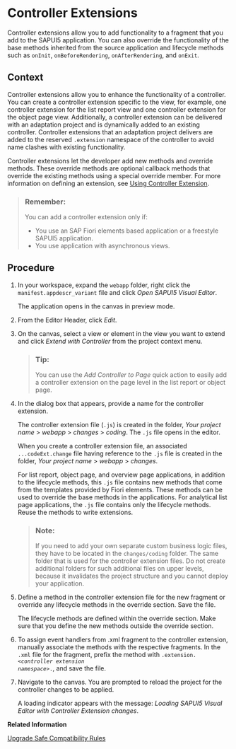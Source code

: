 <!-- loiof43630d820c64a1cb88a48a0fe7eb1cc -->

# Controller Extensions

Controller extensions allow you to add functionality to a fragment that you add to the SAPUI5 application. You can also override the functionality of the base methods inherited from the source application and lifecycle methods such as `onInit`, `onBeforeRendering`, `onAfterRendering`, and `onExit`.



<a name="loiof43630d820c64a1cb88a48a0fe7eb1cc__context_jns_z13_tdb"/>

## Context

Controller extensions allow you to enhance the functionality of a controller. You can create a controller extension specific to the view, for example, one controller extension for the list report view and one controller extension for the object page view. Additionally, a controller extension can be delivered with an adaptation project and is dynamically added to an existing controller. Controller extensions that an adaptation project delivers are added to the reserved `.extension` namespace of the controller to avoid name clashes with existing functionality.

Controller extensions let the developer add new methods and override methods. These override methods are optional callback methods that override the existing methods using a special override member. For more information on defining an extension, see [Using Controller Extension](https://sapui5.hana.ondemand.com/#/topic/21515f09c0324218bb705b27407f5d61).

> ### Remember:  
> You can add a controller extension only if:
> 
> -   You use an SAP Fiori elements based application or a freestyle SAPUI5 application.
> -   You use application with asynchronous views.



## Procedure

1.  In your workspace, expand the `webapp` folder, right click the `manifest.appdescr_variant` file and click *Open SAPUI5 Visual Editor*.

    The application opens in the canvas in preview mode.

2.  From the Editor Header, click *Edit*.

3.  On the canvas, select a view or element in the view you want to extend and click *Extend with Controller* from the project context menu.

    > ### Tip:  
    > You can use the *Add Controller to Page* quick action to easily add a controller extension on the page level in the list report or object page.

4.  In the dialog box that appears, provide a name for the controller extension.

    The controller extension file \(`.js`\) is created in the folder, *Your project name* \> *webapp* \> *changes* \> *coding*. The `.js` file opens in the editor.

    When you create a controller extension file, an associated `...codeExt.change` file having reference to the `.js` file is created in the folder, *Your project name* \> *webapp* \> *changes*.

    For list report, object page, and overview page applications, in addition to the lifecycle methods, this `.js` file contains new methods that come from the templates provided by Fiori elements. These methods can be used to override the base methods in the applications. For analytical list page applications, the `.js` file contains only the lifecycle methods. Reuse the methods to write extensions.

    > ### Note:  
    > If you need to add your own separate custom business logic files, they have to be located in the `changes/coding` folder. The same folder that is used for the controller extension files. Do not create additional folders for such additional files on upper levels, because it invalidates the project structure and you cannot deploy your application.

5.  Define a method in the controller extension file for the new fragment or override any lifecycle methods in the override section. Save the file.

    The lifecycle methods are defined within the override section. Make sure that you define the new methods outside the override section.

6.  To assign event handlers from .xml fragment to the controller extension, manually associate the methods with the respective fragments. In the `.xml` file for the fragment, prefix the method with <code>.extension.<i class="varname">&lt;controller extension namespace&gt;</i>.</code>, and save the file.

7.  Navigate to the canvas. You are prompted to reload the project for the controller changes to be applied.

    A loading indicator appears with the message: *Loading SAPUI5 Visual Editor with Controller Extension changes*.


**Related Information**  


[Upgrade Safe Compatibility Rules](upgrade-safe-compatibility-rules-53706e2.md "")

